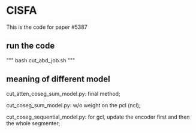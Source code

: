 # CISFA
This is the code for paper #5387

## run the code
"""
bash cut_abd_job.sh
"""

## meaning of different model
cut_atten_coseg_sum_model.py: final method;

cut_coseg_sum_model.py: w/o weight on the pcl (ncl);

cut_coseg_sequential_model.py: for gcl, update the encoder first and then the whole segmenter;

